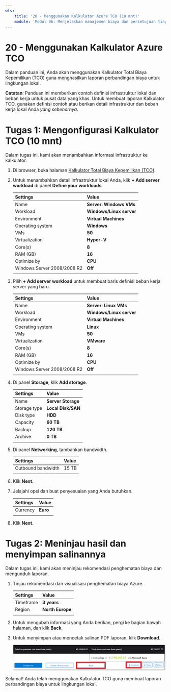 ```yaml
---
wts:
    title: '20 - Menggunakan Kalkulator Azure TCO (10 mnt)'
    module: 'Modul 06: Menjelaskan manajemen biaya dan persetujuan tingkat layanan Azure'
---
```

# 20 - Menggunakan Kalkulator Azure TCO


Dalam panduan ini, Anda akan menggunakan Kalkulator Total Biaya Kepemilikan (TCO) guna menghasilkan laporan perbandingan biaya untuk lingkungan lokal.

**Catatan**: Panduan ini memberikan contoh definisi infrastruktur lokal dan beban kerja untuk pusat data yang khas. Untuk membuat laporan Kalkulator TCO, gunakan definisi contoh atau berikan detail infrastruktur dan beban kerja lokal Anda *yang sebenarnya*.

# Tugas 1: Mengonfigurasi Kalkulator TCO (10 mnt)

Dalam tugas ini, kami akan menambahkan informasi infrastruktur ke kalkulator. 

1. Di browser, buka halaman [Kalkulator Total Biaya Kepemilikan (TCO)](https://azure.microsoft.com/id-id/pricing/tco/calculator/).

2. Untuk menambahkan detail infrastruktur lokal Anda, klik **+ Add server workload** di panel **Define your workloads**.

    | Settings | Value |
    | -- | -- |
    | Name | **Server: Windows VMs** |
    | Workload | **Windows/Linux server** |
    | Environment | **Virtual Machines** |
    | Operating system | **Windows** |  
    | VMs | **50** |
    | Virtualization | **Hyper-V** |
    | Core(s) | **8**|
    | RAM (GB) | **16** |
    | Optimize by | **CPU** |
    | Windows Server 2008/2008 R2 | **Off** |
    | | |

3. Pilih **+ Add server workload** untuk membuat baris definisi beban kerja server yang baru. 

    | Settings | Value |
    | -- | -- |
    | Name | **Server: Linux VMs** |
    | Workload | **Windows/Linux server** |
    | Environment | **Virtual Machines** |
    | Operating system | **Linux** |  
    | VMs | **50** |
    | Virtualization | **VMware** |
    | Core(s) | **8**|
    | RAM (GB) | **16** |
    | Optimize by | **CPU** |
    | Windows Server 2008/2008 R2 | **Off** |
    | | |

4. Di panel **Storage**, klik **Add storage**.

    | Settings | Value |
    | -- | -- |
    | Name | **Server Storage** |
    | Storage type | **Local Disk/SAN** |
    | Disk type | **HDD** |
    | Capacity | **60 TB** |  
    | Backup | **120 TB** |
    | Archive | **0 TB** |
    | | |

5. Di panel **Networking**, tambahkan bandwidth. 

    | Settings | Value |
    | -- | -- |
    | Outbound bandwidth | 15 TB|
    | | |

6. Klik **Next**.

7. Jelajahi opsi dan buat penyesuaian yang Anda butuhkan. 

    | Settings | Value |
    | -- | -- |
    | Currency | **Euro** |
    | | |

8. Klik **Next**.

# Tugas 2: Meninjau hasil dan menyimpan salinannya

Dalam tugas ini, kami akan meninjau rekomendasi penghematan biaya dan mengunduh laporan. 

1. Tinjau rekomendasi dan visualisasi penghematan biaya Azure.

    | Settings | Value |
    | -- | -- |
    | Timeframe| **3 years** |
    | Region | **North Europe** |
    | | |


2. Untuk mengubah informasi yang Anda berikan, pergi ke bagian bawah halaman, dan klik **Back**. 

3. Untuk menyimpan atau mencetak salinan PDF laporan, klik **Download**.

    ![Cuplikan layar dari panel laporan kalkulator tco di Azure. Kolom masukan yang disorot dan diisi menunjukkan cara mengatur jangka waktu kalkulator tco menjadi tiga tahun dan kawasan ke eropa utara. Grafik memperlihatkan biaya infrastruktur lokal dan beban kerja yang disesuaikan dengan pengurangan biaya penggunaan Azure.](../images/2001.png)

Selamat! Anda telah menggunakan Kalkulator TCO guna membuat laporan perbandingan biaya untuk lingkungan lokal.

